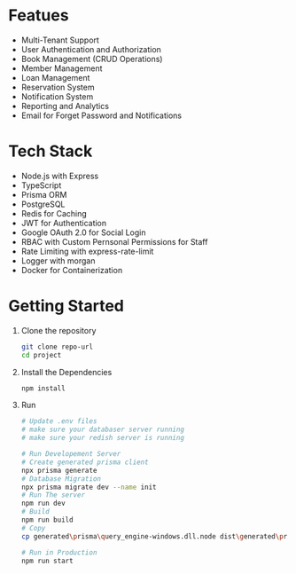 # Featues

- Multi-Tenant Support
- User Authentication and Authorization
- Book Management (CRUD Operations)
- Member Management
- Loan Management
- Reservation System
- Notification System
- Reporting and Analytics
- Email for Forget Password and Notifications

# Tech Stack

- Node.js with Express
- TypeScript
- Prisma ORM
- PostgreSQL
- Redis for Caching
- JWT for Authentication
- Google OAuth 2.0 for Social Login
- RBAC with Custom Pernsonal Permissions for Staff
- Rate Limiting with express-rate-limit
- Logger with morgan
- Docker for Containerization

# Getting Started

1. Clone the repository
   ```bash
   git clone repo-url
   cd project
   ```
2. Install the Dependencies
   ```bash
   npm install
   ```
3. Run

   ```bash
   # Update .env files
   # make sure your databaser server running
   # make sure your redish server is running

   # Run Developement Server
   # Create generated prisma client
   npx prisma generate
   # Database Migration
   npx prisma migrate dev --name init
   # Run The server
   npm run dev
   # Build
   npm run build
   # Copy
   cp generated\prisma\query_engine-windows.dll.node dist\generated\prisma\query_engine-windows.dll.node

   # Run in Production
   npm run start
   ```
